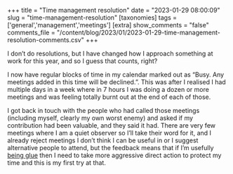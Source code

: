 +++
title = "Time management resolution"
date = "2023-01-29 08:00:09"
slug = "time-management-resolution"
[taxonomies]
tags = ['general','management','meetings']
[extra]
show_comments = "false"
comments_file = "/content/blog/2023/01/2023-01-29-time-management-resolution-comments.csv"
+++

I don’t do resolutions, but I have changed how I approach something at work for this year, and so I guess that counts, right?  
  
I now have regular blocks of time in my calendar marked out as “Busy. Any meetings added in this time will be declined.”. This was after I realised I had multiple days in a week where in 7 hours I was doing a dozen or more meetings and was feeling totally burnt out at the end of each of those.  
  
I got back in touch with the people who had called those meetings (including myself, clearly my own worst enemy) and asked if my contribution had been valuable, and they said it had. There are very few meetings where I am a quiet observer so I’ll take their word for it, and I already reject meetings I don’t think I can be useful in or I suggest alternative people to attend, but the feedback means that if I’m usefully [being glue](https://noidea.dog/glue) then I need to take more aggressive direct action to protect my time and this is my first try at that.
